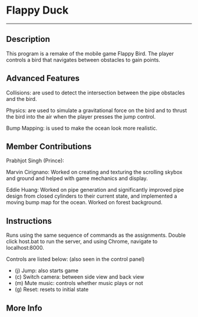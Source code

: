 
# Flappy Duck
------------------

Description
-----------

This program is a remake of the mobile game Flappy Bird. The player controls a bird that navigates between obstacles to gain points.

Advanced Features
-----------------

Collisions: are used to detect the intersection between the pipe obstacles and the bird.

Physics: are used to simulate a gravitational force on the bird and to thrust the bird into the air when the player presses the jump control.

Bump Mapping: is used to make the ocean look more realistic.

Member Contributions
--------------------
Prabhjot Singh (Prince): 

Marvin Cirignano: Worked on creating and texturing the scrolling skybox and ground and helped with game mechanics and display.

Eddie Huang: Worked on pipe generation and significantly improved pipe design from closed cylinders to their current state, and implemented a moving bump map for the ocean. Worked on forest background.

Instructions
-------------------

Runs using the same sequence of commands as the assignments. Double click host.bat to run the server, and using Chrome, navigate to localhost:8000.

Controls are listed below: (also seen in the control panel)

* (j) Jump: also starts game
* (c) Switch camera: between side view and back view
* (m) Mute music: controls whether music plays or not
* (g) Reset: resets to initial state

More Info
---------
